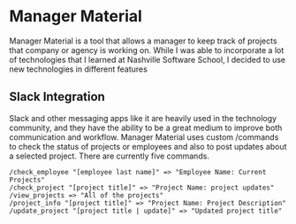 # Manager Material

Manager Material is a tool that allows a manager to keep track of projects that company or agency is working on. 
While I was able to incorporate a lot of technologies that I learned at Nashville Software School, I decided to 
use new technologies in different features 

## Slack Integration 
Slack and other messaging apps like it are heavily used in the technology community, and they have the ability to be 
a great medium to improve both communication and workflow.  Manager Material uses custom /commands to check the status of projects or
employees and also to post updates about a selected project.  There are currently five commands.

```
/check_employee "[employee last name]" => "Employee Name: Current Projects"
/check_project "[project title]" => "Project Name: project updates"
/view_projects => "All of the projects"
/project_info "[project title]" => "Project Name: Project Description"
/update_project "[project title | update]" => "Updated project title" 
```